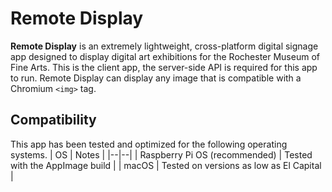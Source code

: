 # Remote Display
**Remote Display** is an extremely lightweight, cross-platform digital signage app designed to display digital art exhibitions for the Rochester Museum of Fine Arts. This is the client app, the server-side API is required for this app to run. Remote Display can display any image that is compatible with a Chromium `<img>` tag.

## Compatibility
This app has been tested and optimized for the following operating systems.
| OS | Notes |
|--|--|
| Raspberry Pi OS (recommended) | Tested with the AppImage build |
| macOS | Tested on versions as low as El Capital |